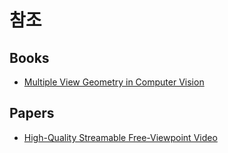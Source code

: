 

# 참조

## Books

- [Multiple View Geometry in Computer Vision](https://www.google.com/search?client=ubuntu&channel=fs&q=multiple+geometry+pdf&ie=utf-8&oe=utf-8)

## Papers

- [High-Quality Streamable Free-Viewpoint Video](https://github.com/MicrosoftDocs/mixed-reality/blob/master/mixed-reality-docs/images/high-quality-streamable-free-viewpoint-video.pdf)

